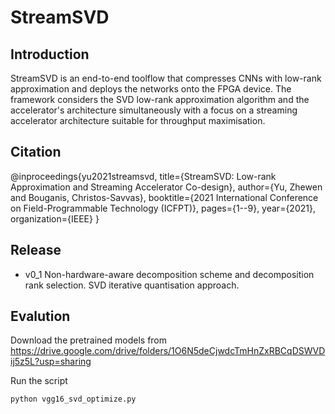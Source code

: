 # StreamSVD
## Introduction
StreamSVD is an end-to-end toolflow that compresses CNNs with low-rank approximation and deploys the networks onto the FPGA device. The framework considers the SVD low-rank approximation algorithm and the accelerator's architecture simultaneously with a focus on a streaming accelerator architecture suitable for throughput maximisation. 
## Citation
@inproceedings{yu2021streamsvd,
  title={StreamSVD: Low-rank Approximation and Streaming Accelerator Co-design},
  author={Yu, Zhewen and Bouganis, Christos-Savvas},
  booktitle={2021 International Conference on Field-Programmable Technology (ICFPT)},
  pages={1--9},
  year={2021},
  organization={IEEE}
}
## Release
* v0_1
Non-hardware-aware decomposition scheme and decomposition rank selection. SVD iterative quantisation approach.
## Evalution
Download the pretrained models from https://drive.google.com/drive/folders/1O6N5deCjwdcTmHnZxRBCqDSWVDij5z5L?usp=sharing

Run the script
```
python vgg16_svd_optimize.py
```
